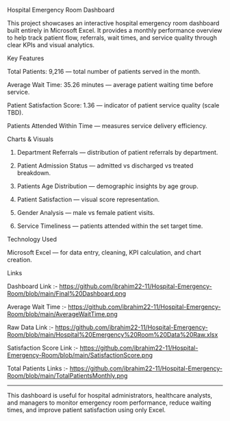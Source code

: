
Hospital Emergency Room Dashboard

This project showcases an interactive hospital emergency room dashboard built entirely in Microsoft Excel. It provides a monthly performance overview to help track patient flow, referrals, wait times, and service quality through clear KPIs and visual analytics.

Key Features

Total Patients: 9,216 — total number of patients served in the month.

Average Wait Time: 35.26 minutes — average patient waiting time before service.

Patient Satisfaction Score: 1.36 — indicator of patient service quality (scale TBD).

Patients Attended Within Time — measures service delivery efficiency.


Charts & Visuals

1. Department Referrals — distribution of patient referrals by department.


2. Patient Admission Status — admitted vs discharged vs treated breakdown.


3. Patients Age Distribution — demographic insights by age group.


4. Patient Satisfaction — visual score representation.


5. Gender Analysis — male vs female patient visits.


6. Service Timeliness — patients attended within the set target time.



Technology Used

Microsoft Excel — for data entry, cleaning, KPI calculation, and chart creation.


Links



   Dashboard Link :- https://github.com/ibrahim22-11/Hospital-Emergency-Room/blob/main/Final%20Dashboard.png
   



   
   Average Wait Time :- https://github.com/ibrahim22-11/Hospital-Emergency-Room/blob/main/AverageWaitTime.png

   
   


   Raw Data Link :-   https://github.com/ibrahim22-11/Hospital-Emergency-Room/blob/main/Hospital%20Emergency%20Room%20Data%20Raw.xlsx




   Satisfaction Score Link :- https://github.com/ibrahim22-11/Hospital-Emergency-Room/blob/main/SatisfactionScore.png





   Total Patients Links :- https://github.com/ibrahim22-11/Hospital-Emergency-Room/blob/main/TotalPatientsMonthly.png

   

   
   


---

This dashboard is useful for hospital administrators, healthcare analysts, and managers to monitor emergency room performance, reduce waiting times, and improve patient satisfaction using only Excel.
